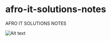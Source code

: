 # afro-it-solutions-notes
AFRO IT SOLUTIONS NOTES


![Alt text](https://drive.google.com/uc?export=view&id=14qLb0NK1sjn16MWGYRxxG9nfTO8jZn1r)
